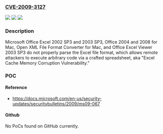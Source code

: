 ### [CVE-2009-3127](https://cve.mitre.org/cgi-bin/cvename.cgi?name=CVE-2009-3127)
![](https://img.shields.io/static/v1?label=Product&message=n%2Fa&color=blue)
![](https://img.shields.io/static/v1?label=Version&message=n%2Fa&color=blue)
![](https://img.shields.io/static/v1?label=Vulnerability&message=n%2Fa&color=brighgreen)

### Description

Microsoft Office Excel 2002 SP3 and 2003 SP3, Office 2004 and 2008 for Mac, Open XML File Format Converter for Mac, and Office Excel Viewer 2003 SP3 do not properly parse the Excel file format, which allows remote attackers to execute arbitrary code via a crafted spreadsheet, aka "Excel Cache Memory Corruption Vulnerability."

### POC

#### Reference
- https://docs.microsoft.com/en-us/security-updates/securitybulletins/2009/ms09-067

#### Github
No PoCs found on GitHub currently.

